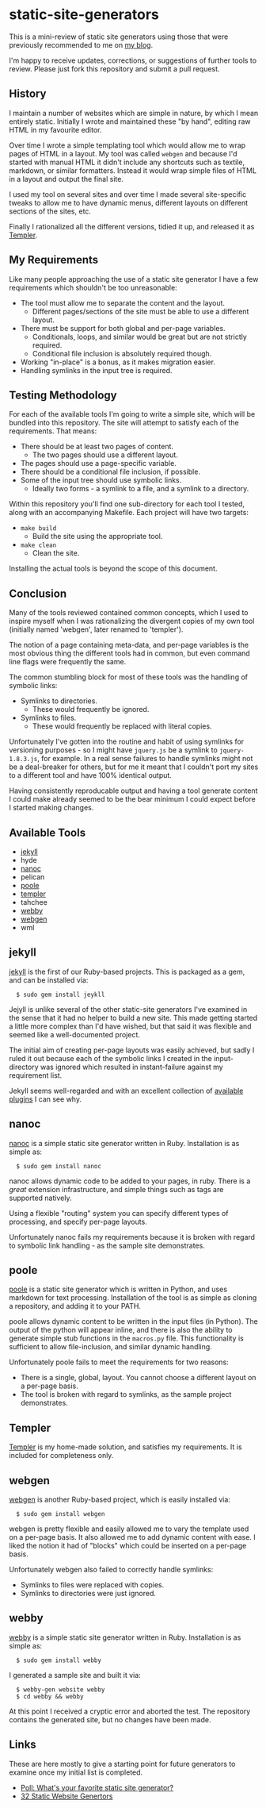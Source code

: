 static-site-generators
======================

This is a mini-review of static site generators using those that were previously recommended to me on [my blog](http://blog.steve.org.uk).

I'm happy to receive updates, corrections, or suggestions of further tools to review.  Please just fork this repository and submit a pull request.




History
-------

I maintain a number of websites which are simple in nature, by which I mean entirely static.  Initially I wrote and maintained these "by hand", editing raw HTML in my favourite editor.

Over time I wrote a simple templating tool which would allow me to wrap pages of HTML in a layout.  My tool was called `webgen` and because I'd started with manual HTML it didn't include any shortcuts such as textile, markdown, or similar formatters.  Instead it would wrap simple files of HTML in a layout and output the final site.

I used my tool on several sites and over time I made several site-specific tweaks to allow me to have dynamic menus, different layouts on different sections of the sites, etc.

Finally I rationalized all the different versions, tidied it up, and released it as [Templer](https://github.com/skx/templer).




My Requirements
---------------

Like many people approaching the use of a static site generator I have a few requirements
which shouldn't be too unreasonable:

* The tool must allow me to separate the content and the layout.
   * Different pages/sections of the site must be able to use a different layout.
* There must be support for both global and per-page variables.
   * Conditionals, loops, and similar would be great but are not strictly required.
   * Conditional file inclusion is absolutely required though.
* Working "in-place" is a bonus, as it makes migration easier.
* Handling symlinks in the input tree is required.




Testing Methodology
-------------------

For each of the available tools I'm going to write a simple site, which will be
bundled into this repository.  The site will attempt to satisfy each of the
requirements.  That means:

* There should be at least two pages of content.
     * The two pages should use a different layout.
* The pages should use a page-specific variable.
* There should be a conditional file inclusion, if possible.
* Some of the input tree should use symbolic links.
     * Ideally two forms - a symlink to a file, and a symlink to a directory.

Within this repository you'll find one sub-directory for each tool I tested, along with an
accompanying Makefile.  Each project will have two targets:

* `make build`
   * Build the site using the appropriate tool.
* `make clean`
   * Clean the site.

Installing the actual tools is beyond the scope of this document.



Conclusion
----------

Many of the tools reviewed contained common concepts, which I used to inspire
myself when I was rationalizing the divergent copies of my own tool (initially
named 'webgen', later renamed to 'templer').

The notion of a page containing meta-data, and per-page variables is the most
obvious thing the different tools had in common, but even command line flags
were frequently the same.

The common stumbling block for most of these tools was the handling of symbolic links:

* Symlinks to directories.
    * These would frequently be ignored.
* Symlinks to files.
   * These would frequently be replaced with literal copies.

Unfortunately I've gotten into the routine and habit of using symlinks for
versioning purposes - so I might have `jquery.js` be a symlink to
`jquery-1.8.3.js`, for example.  In a real sense failures to handle symlinks
might not be a deal-breaker for others, but for me it meant that I couldn't
port my sites to a different tool and have 100% identical output.

Having consistently reproducable output and having a tool generate content I
could make already seemed to be the bear minimum I could expect before I
started making changes.



Available Tools
---------------

* [jekyll](#jekyll)
* hyde
* [nanoc](#nanoc)
* pelican
* [poole](#poole)
* [templer](#templer)
* tahchee
* [webby](#webby)
* [webgen](#webgen)
* wml



jekyll
------

[jekyll](https://github.com/mojombo/jekyll) is the first of our Ruby-based projects.  This is packaged as a gem, and can be installed via:

      $ sudo gem install jeykll

Jejyll is unlike several of the other static-site generators I've examined in the sense that it had no helper to build a new site.  This made getting started a little more complex than I'd have wished, but that said it was flexible and seemed like a well-documented project.

The initial aim of creating per-page layouts was easily achieved, but sadly I ruled it out because each of the symbolic links I created in the input-directory was ignored which resulted in instant-failure against my requirement list.

Jekyll seems well-regarded and with an excellent collection of [available plugins](https://github.com/mojombo/jekyll/wiki/plugins) I can see why.



nanoc
-----

[nanoc](http://nanoc.stoneship.org/) is a simple static site generator written in Ruby.  Installation is as simple as:

      $ sudo gem install nanoc

nanoc allows dynamic code to be added to your pages, in ruby.   There is a _great_ extension infrastructure, and simple things such as tags are supported natively.

Using a flexible "routing" system you can specify different types of processing, and specify per-page layouts.

Unfortunately nanoc fails my requirements because it is broken with regard to symbolic link handling - as the sample site demonstrates.



poole
------

[poole](https://bitbucket.org/obensonne/poole) is a static site generator which is written in Python, and uses markdown for text processing.  Installation of the tool is as simple as cloning a repository, and adding it to your PATH.

poole  allows dynamic content to be written in the input files (in Python).  The output of the python will appear inline, and there is also the ability to generate simple stub functions in the `macros.py` file.  This functionality is sufficient to allow file-inclusion, and similar dynamic handling.

Unfortunately poole fails to meet the requirements for two reasons:

* There is a single, global, layout.  You cannot choose a different layout on a per-page basis.
* The tool is broken with regard to symlinks, as the sample project demonstrates.



Templer
-------

[Templer](https://github.com/skx/templer) is my home-made solution, and satisfies my requirements.  It is included for completeness only.



webgen
------

[webgen](http://webgen.rubyforge.org/) is another Ruby-based project, which is easily installed via:

      $ sudo gem install webgen

webgen is pretty flexible and easily allowed me to vary the template used on a per-page basis.  It also allowed me to add dynamic content with ease.   I liked the notion it had of "blocks" which could be inserted on a per-page basis.

Unfortunately webgen also failed to correctly handle symlinks:

* Symlinks to files were replaced with copies.
* Symlinks to directories were just ignored.



webby
-----

[webby](http://webby.rubyforge.org/) is a simple static site generator written in Ruby.  Installation is as simple as:

      $ sudo gem install webby

I generated a sample site and built it via:

      $ webby-gen website webby
      $ cd webby && webby

At this point I received a cryptic error and aborted the test.  The repository contains the generated site, but no changes have been made.



Links
-----

These are here mostly to give a starting point for future generators to examine
once my initial list is completed.


* [Poll: What's your favorite static site generator?](http://news.ycombinator.com/item?id=4857473)
* [32 Static Website Genertors](http://iwantmyname.com/blog/2011/02/list-static-website-generators.html)
